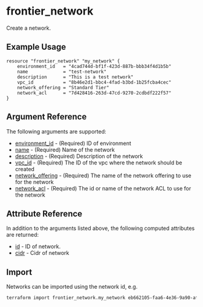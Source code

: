 # frontier_network

Create a network.

## Example Usage

```hcl
resource "frontier_network" "my_network" {
    environment_id   = "4cad744d-bf1f-423d-887b-bbb34f4d1b5b"
    name             = "test-network"
    description      = "This is a test network"
    vpc_id           = "8b46e2d1-bbc4-4fad-b3bd-1b25fcba4cec"
    network_offering = "Standard Tier"
    network_acl      = "7d428416-263d-47cd-9270-2cdbdf222f57"
}
```

## Argument Reference

The following arguments are supported:

- [environment_id](#environment_id) - (Required) ID of environment
- [name](#name) - (Required) Name of the network
- [description](#description) - (Required) Description of the network
- [vpc_id](#vpc_id) - (Required) The ID of the vpc where the network should be created
- [network_offering](#network_offering) - (Required) The name of the network offering to use for the network
- [network_acl](#network_acl) - (Required) The id or name of the network ACL to use for the network

## Attribute Reference

In addition to the arguments listed above, the following computed attributes are returned:

- [id](#id) - ID of network.
- [cidr](#cidr) - Cidr of network

## Import

Networks can be imported using the network id, e.g.

```bash
terraform import frontier_network.my_network eb662105-faa6-4e36-9a90-af1e14f0e3d2
```
